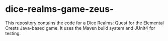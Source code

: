 # dice-realms-game-zeus-
This repository contains the code for a Dice Realms: Quest for the Elemental Crests Java-based game. It uses the Maven build system and JUnit4 for testing. 
